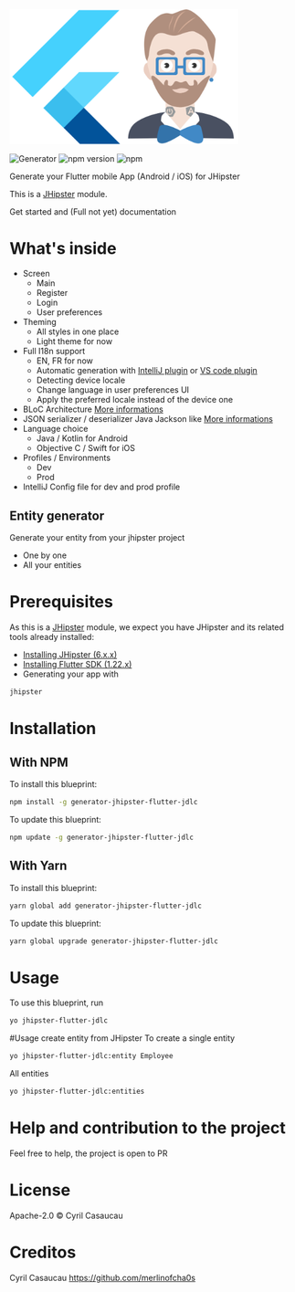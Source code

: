 <img width="400" src="https://raw.githubusercontent.com/merlinofcha0s/herofactory-ghost-assets/master/2020/07/flutter_jhipster-1.png">
<br/>

![Generator](https://github.com/merlinofcha0s/generator-jhipster-flutter/workflows/Generator/badge.svg?branch=master&event=push)
![npm version](https://img.shields.io/badge/Flutter-passing-green)
![npm](https://img.shields.io/badge/npm-passing-green)

Generate your Flutter mobile App (Android / iOS) for JHipster

This is a [JHipster](https://www.jhipster.tech/) module.

Get started and (Full not yet) documentation

# What's inside

- Screen
  - Main
  - Register
  - Login
  - User preferences
- Theming
  - All styles in one place
  - Light theme for now
- Full I18n support
  - EN, FR for now
  - Automatic generation with [IntelliJ plugin](https://plugins.jetbrains.com/plugin/13666-flutter-intl) or [VS code plugin](https://marketplace.visualstudio.com/items?itemName=localizely.flutter-intl)
  - Detecting device locale
  - Change language in user preferences UI
  - Apply the preferred locale instead of the device one
- BLoC Architecture [More informations](https://pub.dev/packages/flutter_bloc)
- JSON serializer / deserializer Java Jackson like [More informations](https://pub.dev/packages/dart_json_mapper)
- Language choice
  - Java / Kotlin for Android 
  - Objective C / Swift for iOS
- Profiles / Environments
  - Dev
  - Prod
- IntelliJ Config file for dev and prod profile

## Entity generator

Generate your entity from your jhipster project
- One by one
- All your entities


# Prerequisites

As this is a [JHipster](https://www.jhipster.tech/) module, we expect you have JHipster and its related tools already installed:

- [Installing JHipster (6.x.x)](https://www.jhipster.tech/installation/)
- [Installing Flutter SDK (1.22.x)](https://flutter.dev/docs/get-started/install)
- Generating your app with 

```bash
jhipster
```

# Installation

## With NPM

To install this blueprint:

```bash
npm install -g generator-jhipster-flutter-jdlc
```

To update this blueprint:

```bash
npm update -g generator-jhipster-flutter-jdlc
```

## With Yarn

To install this blueprint:

```bash
yarn global add generator-jhipster-flutter-jdlc
```

To update this blueprint:

```bash
yarn global upgrade generator-jhipster-flutter-jdlc
```

# Usage

To use this blueprint, run 

```bash
yo jhipster-flutter-jdlc
```
#Usage create entity from JHipster
To create a single entity

```bash
yo jhipster-flutter-jdlc:entity Employee
```

All entities
```bash
yo jhipster-flutter-jdlc:entities
```

# Help and contribution to the project

Feel free to help, the project is open to PR

# License

Apache-2.0 © Cyril Casaucau

# Creditos
Cyril Casaucau
https://github.com/merlinofcha0s
